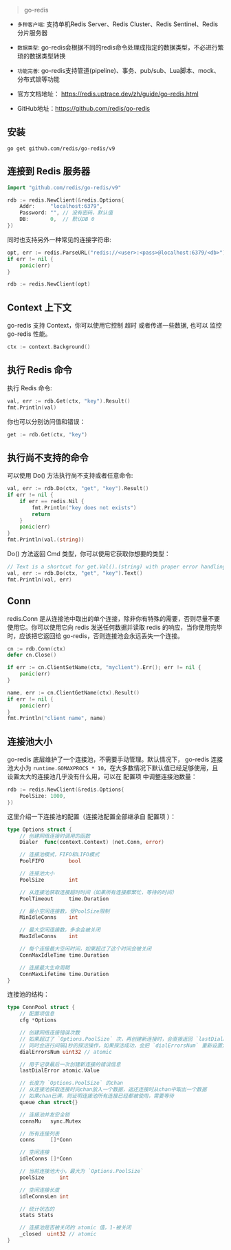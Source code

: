 > go-redis

- `多种客户端`: 支持单机Redis Server、Redis Cluster、Redis Sentinel、Redis分片服务器

- `数据类型`: go-redis会根据不同的redis命令处理成指定的数据类型，不必进行繁琐的数据类型转换

- `功能完善`: go-redis支持管道(pipeline)、事务、pub/sub、Lua脚本、mock、分布式锁等功能

- 官方文档地址： https://redis.uptrace.dev/zh/guide/go-redis.html
- GitHub地址：https://github.com/redis/go-redis


## 安装
```terminal
go get github.com/redis/go-redis/v9
```

## 连接到 Redis 服务器

```go
import "github.com/redis/go-redis/v9"

rdb := redis.NewClient(&redis.Options{
	Addr:	  "localhost:6379",
	Password: "", // 没有密码，默认值
	DB:		  0,  // 默认DB 0
})
```
同时也支持另外一种常见的连接字符串:
```go
opt, err := redis.ParseURL("redis://<user>:<pass>@localhost:6379/<db>")
if err != nil {
	panic(err)
}

rdb := redis.NewClient(opt)
```

## Context 上下文

go-redis 支持 Context，你可以使用它控制 超时 或者传递一些数据, 也可以 监控 go-redis 性能。
```go
ctx := context.Background()
```

## 执行 Redis 命令

执行 Redis 命令:
```go
val, err := rdb.Get(ctx, "key").Result()
fmt.Println(val)
```
你也可以分别访问值和错误：
```go
get := rdb.Get(ctx, "key")
```

## 执行尚不支持的命令

可以使用 Do() 方法执行尚不支持或者任意命令:
```go
val, err := rdb.Do(ctx, "get", "key").Result()
if err != nil {
	if err == redis.Nil {
		fmt.Println("key does not exists")
		return
	}
	panic(err)
}
fmt.Println(val.(string))
```
Do() 方法返回 Cmd 类型，你可以使用它获取你想要的类型：
```go
// Text is a shortcut for get.Val().(string) with proper error handling.
val, err := rdb.Do(ctx, "get", "key").Text()
fmt.Println(val, err)
```

## Conn

redis.Conn 是从连接池中取出的单个连接，除非你有特殊的需要，否则尽量不要使用它。你可以使用它向 redis 发送任何数据并读取 redis 的响应，当你使用完毕时，应该把它返回给 go-redis，否则连接池会永远丢失一个连接。

```go
cn := rdb.Conn(ctx)
defer cn.Close()

if err := cn.ClientSetName(ctx, "myclient").Err(); err != nil {
	panic(err)
}

name, err := cn.ClientGetName(ctx).Result()
if err != nil {
	panic(err)
}
fmt.Println("client name", name)
```

## 连接池大小

go-redis 底层维护了一个连接池，不需要手动管理。默认情况下， go-redis 连接池大小为 `runtime.GOMAXPROCS * 10`，在大多数情况下默认值已经足够使用，且设置太大的连接池几乎没有什么用，可以在 配置项 中调整连接池数量：

```go
rdb := redis.NewClient(&redis.Options{
    PoolSize: 1000,
})
```
这里介绍一下连接池的配置（连接池配置全部继承自 配置项 ）：

```go
type Options struct {
	// 创建网络连接时调用的函数
    Dialer  func(context.Context) (net.Conn, error)

	// 连接池模式，FIFO和LIFO模式
    PoolFIFO        bool

	// 连接池大小
    PoolSize        int

	// 从连接池获取连接超时时间（如果所有连接都繁忙，等待的时间）
    PoolTimeout     time.Duration

	// 最小空闲连接数，受PoolSize限制
    MinIdleConns    int

	// 最大空闲连接数，多余会被关闭
    MaxIdleConns    int

	// 每个连接最大空闲时间，如果超过了这个时间会被关闭
    ConnMaxIdleTime time.Duration

	// 连接最大生命周期
    ConnMaxLifetime time.Duration
}
```

连接池的结构：
```go
type ConnPool struct {
	// 配置项信息
	cfg *Options

	// 创建网络连接错误次数
	// 如果超过了 `Options.PoolSize` 次，再创建新连接时，会直接返回 `lastDialError` 错误，
	// 同时会进行间隔1秒的探活操作，如果探活成功，会把 `dialErrorsNum` 重新设置为0
	dialErrorsNum uint32 // atomic

	// 用于记录最后一次创建新连接的错误信息
	lastDialError atomic.Value

	// 长度为 `Options.PoolSize` 的chan
	// 从连接池获取连接时向chan放入一个数据，返还连接时从chan中取出一个数据
	// 如果chan已满，则证明连接池所有连接已经都被使用，需要等待
	queue chan struct{}

	// 连接池并发安全锁
	connsMu   sync.Mutex

	// 所有连接列表
	conns     []*Conn

	// 空闲连接
	idleConns []*Conn

	// 当前连接池大小，最大为 `Options.PoolSize`
	poolSize     int

	// 空闲连接长度
	idleConnsLen int

	// 统计状态的
	stats Stats

	// 连接池是否被关闭的 atomic 值，1-被关闭
	_closed  uint32 // atomic
}
```